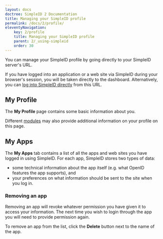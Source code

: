 ```yaml
---
layout: docs
doctree: SimpleID 2 Documentation
title: Managing your SimpleID profile
permalink: /docs/2/profile/
eleventyNavigation:
    key: 2/profile
    title: Managing your SimpleID profile
    parent: 2/_using-simpleid
    order: 30
---
```


You can manage your SimpleID profile by going directly to your SimpleID server's URL.

If you have logged into an application or a web site via SimpleID during your browser's
session, you will be taken directly to the dashboard.  Alternatively, you can
[log into SimpleID directly](/docs/2/login) from this URL.

## My Profile

The **My Profile** page contains some basic information about you.

Different [modules](/docs/2/modules) may also provide additional information on your profile on this page.

## My Apps

The **My Apps** tab contains a list of all the apps and web sites you have logged in using SimpleID.
For each app, SimpleID stores two types of data:

* some technical information about the app itself (e.g. what OpenID features the app supports), and
* your preferences on what information should be sent to the site when you log in.

### Removing an app

Removing an app will revoke whatever permission you have given it to access your information.  The next
time you wish to login through the app you will need to provide permission again.

To remove an app from the list, click the **Delete** button next to the name of the app.

